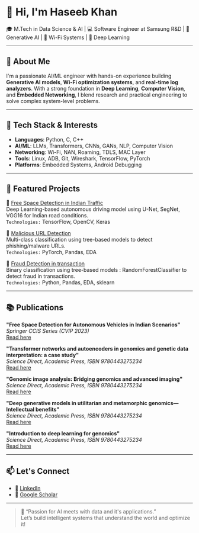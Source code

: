 # 👋 Hi, I'm Haseeb Khan

🎓 M.Tech in Data Science & AI | 💻 Software Engineer at Samsung R&D | 🔬 Generative AI | 📡 Wi-Fi Systems | 🧠 Deep Learning

---

## 🚀 About Me

I'm a passionate AI/ML engineer with hands-on experience building **Generative AI models**, **Wi-Fi optimization systems**, and **real-time log analyzers**. With a strong foundation in **Deep Learning**, **Computer Vision**, and **Embedded Networking**, I blend research and practical engineering to solve complex system-level problems.

---

## 🧰 Tech Stack & Interests

- **Languages**: Python, C, C++
- **AI/ML**: LLMs, Transformers, CNNs, GANs, NLP, Computer Vision
- **Networking**: Wi-Fi, NAN, Roaming, TDLS, MAC Layer
- **Tools**: Linux, ADB, Git, Wireshark, TensorFlow, PyTorch
- **Platforms**: Embedded Systems, Android Debugging

---

## 📌 Featured Projects

🔹 [Free Space Detection in Indian Traffic](https://github.com/haseebkhan36/Free-Space-Detection)  
Deep Learning-based autonomous driving model using U-Net, SegNet, VGG16 for Indian road conditions.  
`Technologies:` TensorFlow, OpenCV, Keras

🔹 [Malicious URL Detection](https://github.com/haseebkhan36/Malicious-URL-Detection)  
Multi-class classification using tree-based models to detect phishing/malware URLs.  
`Technologies:` PyTorch, Pandas, EDA

🔹 [Fraud Detection in transaction](https://supervised-ml-ye8bjfiejlk8bsuojnerzr.streamlit.app/)  
Binary classification using tree-based models : RandomForestClassifier to detect fraud in transactions.  
`Technologies:` Python, Pandas, EDA, sklearn


---

## 📚 Publications

**"Free Space Detection for Autonomous Vehicles in Indian Scenarios"**  
*Springer CCIS Series (CVIP 2023)*  
[Read here](https://link.springer.com/chapter/10.1007/978-3-031-58535-7_35)

**"Transformer networks and autoencoders in genomics and genetic data interpretation: a case study"**  
*Science Direct, Academic Press, ISBN 9780443275234*  
[Read here](https://link.springer.com/chapter/10.1007/978-3-031-58535-7_35)

**"Genomic image analysis: Bridging genomics and advanced imaging"**  
*Science Direct, Academic Press, ISBN 9780443275234*  
[Read here](https://www.sciencedirect.com/science/article/abs/pii/B9780443275234000020)

**"Deep generative models in utilitarian and metamorphic genomics—Intellectual benefits"**  
*Science Direct, Academic Press, ISBN 9780443275234*  
[Read here](https://www.sciencedirect.com/science/article/abs/pii/B9780443275234000081)

**"Introduction to deep learning for genomics"**  
*Science Direct, Academic Press, ISBN 9780443275234*  
[Read here](https://www.sciencedirect.com/science/article/abs/pii/B9780443275746000205)

---

## 📫 Let's Connect

- 🔗 [LinkedIn](https://www.linkedin.com/in/haseebkhan02/)
- 🧠 [Google Scholar](https://scholar.google.com/citations?user=7Bu5BMoAAAAJ&hl=en)

---

> 📍 “Passion for AI meets with data and it's applications.”  
> Let’s build intelligent systems that understand the world and optimize it!

